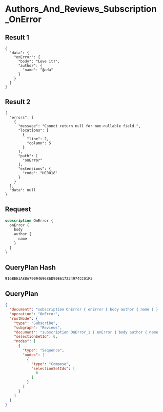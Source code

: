 # Authors_And_Reviews_Subscription_OnError

## Result 1

```text
{
  "data": {
    "onError": {
      "body": "Love it!",
      "author": {
        "name": "@ada"
      }
    }
  }
}
```

## Result 2

```text
{
  "errors": [
    {
      "message": "Cannot return null for non-nullable field.",
      "locations": [
        {
          "line": 2,
          "column": 5
        }
      ],
      "path": [
        "onError"
      ],
      "extensions": {
        "code": "HC0018"
      }
    }
  ],
  "data": null
}
```

## Request

```graphql
subscription OnError {
  onError {
    body
    author {
      name
    }
  }
}
```

## QueryPlan Hash

```text
916BEE3A8BA7909469686D90E617234974CC01F3
```

## QueryPlan

```json
{
  "document": "subscription OnError { onError { body author { name } } }",
  "operation": "OnError",
  "rootNode": {
    "type": "Subscribe",
    "subgraph": "Reviews",
    "document": "subscription OnError_1 { onError { body author { name } } }",
    "selectionSetId": 0,
    "nodes": [
      {
        "type": "Sequence",
        "nodes": [
          {
            "type": "Compose",
            "selectionSetIds": [
              0
            ]
          }
        ]
      }
    ]
  }
}
```

